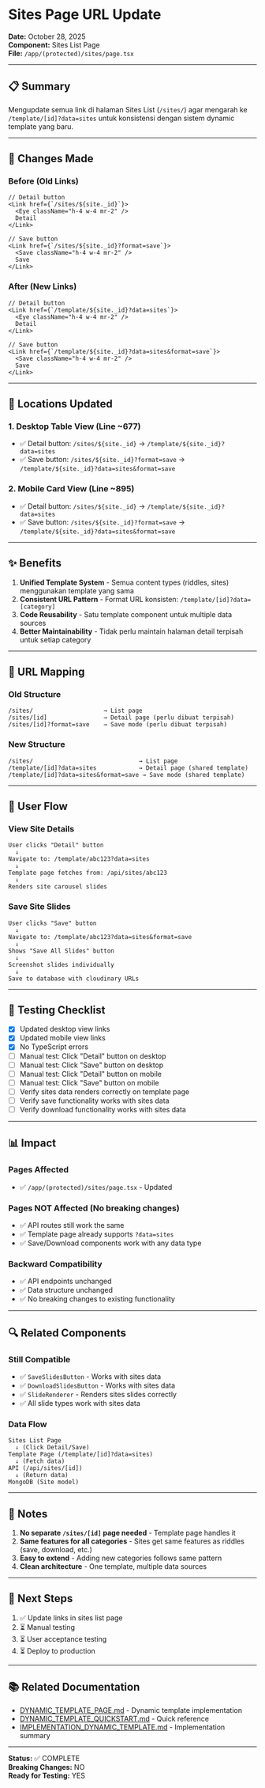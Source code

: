 # Sites Page URL Update

**Date:** October 28, 2025  
**Component:** Sites List Page  
**File:** `/app/(protected)/sites/page.tsx`

---

## 📋 Summary

Mengupdate semua link di halaman Sites List (`/sites/`) agar mengarah ke `/template/[id]?data=sites` untuk konsistensi dengan sistem dynamic template yang baru.

---

## 🔄 Changes Made

### Before (Old Links)

```tsx
// Detail button
<Link href={`/sites/${site._id}`}>
  <Eye className="h-4 w-4 mr-2" />
  Detail
</Link>

// Save button
<Link href={`/sites/${site._id}?format=save`}>
  <Save className="h-4 w-4 mr-2" />
  Save
</Link>
```

### After (New Links)

```tsx
// Detail button
<Link href={`/template/${site._id}?data=sites`}>
  <Eye className="h-4 w-4 mr-2" />
  Detail
</Link>

// Save button
<Link href={`/template/${site._id}?data=sites&format=save`}>
  <Save className="h-4 w-4 mr-2" />
  Save
</Link>
```

---

## 📍 Locations Updated

### 1. Desktop Table View (Line ~677)

-   ✅ Detail button: `/sites/${site._id}` → `/template/${site._id}?data=sites`
-   ✅ Save button: `/sites/${site._id}?format=save` → `/template/${site._id}?data=sites&format=save`

### 2. Mobile Card View (Line ~895)

-   ✅ Detail button: `/sites/${site._id}` → `/template/${site._id}?data=sites`
-   ✅ Save button: `/sites/${site._id}?format=save` → `/template/${site._id}?data=sites&format=save`

---

## ✨ Benefits

1. **Unified Template System** - Semua content types (riddles, sites) menggunakan template yang sama
2. **Consistent URL Pattern** - Format URL konsisten: `/template/[id]?data=[category]`
3. **Code Reusability** - Satu template component untuk multiple data sources
4. **Better Maintainability** - Tidak perlu maintain halaman detail terpisah untuk setiap category

---

## 🔗 URL Mapping

### Old Structure

```
/sites/                    → List page
/sites/[id]                → Detail page (perlu dibuat terpisah)
/sites/[id]?format=save    → Save mode (perlu dibuat terpisah)
```

### New Structure

```
/sites/                              → List page
/template/[id]?data=sites            → Detail page (shared template)
/template/[id]?data=sites&format=save → Save mode (shared template)
```

---

## 🎯 User Flow

### View Site Details

```
User clicks "Detail" button
  ↓
Navigate to: /template/abc123?data=sites
  ↓
Template page fetches from: /api/sites/abc123
  ↓
Renders site carousel slides
```

### Save Site Slides

```
User clicks "Save" button
  ↓
Navigate to: /template/abc123?data=sites&format=save
  ↓
Shows "Save All Slides" button
  ↓
Screenshot slides individually
  ↓
Save to database with cloudinary URLs
```

---

## 🧪 Testing Checklist

-   [x] Updated desktop view links
-   [x] Updated mobile view links
-   [x] No TypeScript errors
-   [ ] Manual test: Click "Detail" button on desktop
-   [ ] Manual test: Click "Save" button on desktop
-   [ ] Manual test: Click "Detail" button on mobile
-   [ ] Manual test: Click "Save" button on mobile
-   [ ] Verify sites data renders correctly on template page
-   [ ] Verify save functionality works with sites data
-   [ ] Verify download functionality works with sites data

---

## 📊 Impact

### Pages Affected

-   ✅ `/app/(protected)/sites/page.tsx` - Updated

### Pages NOT Affected (No breaking changes)

-   ✅ API routes still work the same
-   ✅ Template page already supports `?data=sites`
-   ✅ Save/Download components work with any data type

### Backward Compatibility

-   ✅ API endpoints unchanged
-   ✅ Data structure unchanged
-   ✅ No breaking changes to existing functionality

---

## 🔍 Related Components

### Still Compatible

-   ✅ `SaveSlidesButton` - Works with sites data
-   ✅ `DownloadSlidesButton` - Works with sites data
-   ✅ `SlideRenderer` - Renders sites slides correctly
-   ✅ All slide types work with sites data

### Data Flow

```
Sites List Page
  ↓ (Click Detail/Save)
Template Page (/template/[id]?data=sites)
  ↓ (Fetch data)
API (/api/sites/[id])
  ↓ (Return data)
MongoDB (Site model)
```

---

## 📝 Notes

1. **No separate `/sites/[id]` page needed** - Template page handles it
2. **Same features for all categories** - Sites get same features as riddles (save, download, etc.)
3. **Easy to extend** - Adding new categories follows same pattern
4. **Clean architecture** - One template, multiple data sources

---

## 🚀 Next Steps

1. ✅ Update links in sites list page
2. ⏳ Manual testing
3. ⏳ User acceptance testing
4. ⏳ Deploy to production

---

## 📚 Related Documentation

-   [DYNAMIC_TEMPLATE_PAGE.md](./DYNAMIC_TEMPLATE_PAGE.md) - Dynamic template implementation
-   [DYNAMIC_TEMPLATE_QUICKSTART.md](./DYNAMIC_TEMPLATE_QUICKSTART.md) - Quick reference
-   [IMPLEMENTATION_DYNAMIC_TEMPLATE.md](./IMPLEMENTATION_DYNAMIC_TEMPLATE.md) - Implementation summary

---

**Status:** ✅ COMPLETE  
**Breaking Changes:** NO  
**Ready for Testing:** YES
